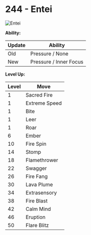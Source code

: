 # 244 - Entei
![][244]

**Ability:**

Update | Ability
---    | ---
Old    | Pressure / None
New    | Pressure / Inner Focus

**Level Up:**

Level | Move
---   | ---
  1   | Sacred Fire
  1   | Extreme Speed
  1   | Bite
  1   | Leer
  1   | Roar
  6   | Ember
 10   | Fire Spin
 14   | Stomp
 18   | Flamethrower
 22   | Swagger
 26   | Fire Fang
 30   | Lava Plume
 34   | Extrasensory
 38   | Fire Blast
 42   | Calm Mind
 46   | Eruption
 50   | Flare Blitz



[244]: https://raw.githubusercontent.com/PokeAPI/sprites/master/sprites/pokemon/244.png "Entei"

